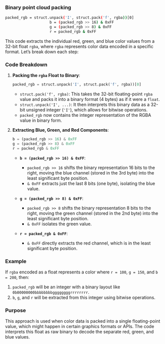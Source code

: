 ### Binary point cloud packing
```bash
packed_rgb = struct.unpack('I', struct.pack('f', rgba))[0]
                    b = (packed_rgb >> 16) & 0xFF
                    g = (packed_rgb >> 8) & 0xFF
                    r = packed_rgb & 0xFF
```
This code extracts the individual red, green, and blue color values from a 32-bit float `rgba`, where `rgba` represents color data encoded in a specific format. Let’s break down each step:

### Code Breakdown

1. **Packing the `rgba` Float to Binary**:
   ```python
   packed_rgb = struct.unpack('I', struct.pack('f', rgba))[0]
   ```
   - `struct.pack('f', rgba)`: This takes the 32-bit floating-point `rgba` value and packs it into a binary format (4 bytes) as if it were a `float`.
   - `struct.unpack('I', ...)`: It then interprets this binary data as a 32-bit unsigned integer (`'I'`), which allows for bitwise operations.
   - `packed_rgb` now contains the integer representation of the RGBA value in binary form.

2. **Extracting Blue, Green, and Red Components**:
   ```python
   b = (packed_rgb >> 16) & 0xFF
   g = (packed_rgb >> 8) & 0xFF
   r = packed_rgb & 0xFF
   ```
   - **`b = (packed_rgb >> 16) & 0xFF`**:
     - `packed_rgb >> 16` shifts the binary representation 16 bits to the right, moving the blue channel (stored in the 3rd byte) into the least significant byte position.
     - `& 0xFF` extracts just the last 8 bits (one byte), isolating the blue value.
   
   - **`g = (packed_rgb >> 8) & 0xFF`**:
     - `packed_rgb >> 8` shifts the binary representation 8 bits to the right, moving the green channel (stored in the 2nd byte) into the least significant byte position.
     - `& 0xFF` isolates the green value.
   
   - **`r = packed_rgb & 0xFF`**:
     - `& 0xFF` directly extracts the red channel, which is in the least significant byte position.

### Example
If `rgba` encoded as a float represents a color where `r = 100`, `g = 150`, and `b = 200`, then:
1. `packed_rgb` will be an integer with a binary layout like `0b00000000bbbbbbbbggggggggrrrrrrrr`.
2. `b`, `g`, and `r` will be extracted from this integer using bitwise operations.

### Purpose
This approach is used when color data is packed into a single floating-point value, which might happen in certain graphics formats or APIs. The code interprets this float as raw binary to decode the separate red, green, and blue values.